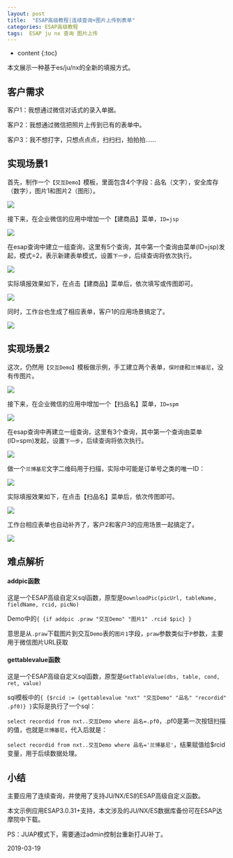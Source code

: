 ```yaml
---
layout: post
title:  "ESAP高级教程|连续查询+图片上传到表单"
categories: ESAP高级教程
tags:  ESAP ju nx 查询 图片上传
---
```


* content
{:toc}

本文展示一种基于es/ju/nx的全新的填报方式。

## 客户需求
客户1：我想通过微信对话式的录入单据。

客户2：我想通过微信把照片上传到已有的表单中。

客户3：我不想打字，只想点点点，扫扫扫，拍拍拍……

## 实现场景1
首先，制作一个`【交互Demo】`模板，里面包含4个字段：品名（文字），安全库存（数字），图片1和图片2（图形）。

![](/img/esap3a-1.png)

接下来，在企业微信的应用中增加一个【建商品】菜单，`ID=jsp`

![](/img/esap3a-2.png)

在esap查询中建立一组查询，这里有5个查询，其中第一个查询由菜单(ID=jsp)发起，模式=2，表示新建表单模式，设置`下一步`，后续查询将依次执行。

![](/img/esap3a-3.png)

实际填报效果如下，在点击【建商品】菜单后，依次填写或传图即可。

![](/img/esap3a-4.png)

同时，工作台也生成了相应表单，客户1的应用场景搞定了。

![](/img/esap3a-5.png)

## 实现场景2
这次，仍然用`【交互Demo】`模板做示例，手工建立两个表单，`保时捷`和`兰博基尼`，没有传图片。

![](/img/esap3a-6.png)

接下来，在企业微信的应用中增加一个【扫品名】菜单，`ID=spm`

![](/img/esap3a-7.png)

在esap查询中再建立一组查询，这里有3个查询，其中第一个查询由菜单(ID=spm)发起，设置`下一步`，后续查询将依次执行。

![](/img/esap3a-8.png)

做一个`兰博基尼`文字二维码用于扫描，实际中可能是订单号之类的唯一ID：

![](/img/esap3a-9.png)

实际填报效果如下，在点击【扫品名】菜单后，依次传图即可。

![](/img/esap3a-10.jpg)

工作台相应表单也自动补齐了，客户2和客户3的应用场景一起搞定了。

![](/img/esap3a-11.png)

## 难点解析

#### addpic函数
这是一个ESAP高级自定义sql函数，原型是`DownloadPic(picUrl, tableName, fieldName, rcid, picNo)`

Demo中的`{ {if addpic .praw "交互Demo" "图片1" .rcid $pic} }`

意思是从`.praw`下载图片到交互`Demo`表的`图片1`字段，`praw`参数类似于`P`参数，主要用于微信图片URL获取

#### gettablevalue函数
这是一个ESAP高级自定义sql函数，原型是`GetTableValue(dbs, table, cond, ret, value)`

sql模板中的`{ {$rcid := (gettablevalue "nxt" "交互Demo" "品名" "recordid" .pf0)} }`实际是执行了一个sql：

`select recordid from nxt..交互Demo where 品名=.pf0`，.pf0是第一次按钮扫描的值，也就是`兰博基尼`，代入后就是：

`select recordid from nxt..交互Demo where 品名='兰博基尼'`，结果赋值给$rcid变量，用于后续数据处理。

## 小结
主要应用了连续查询，并使用了支持JU/NX/ES的ESAP高级自定义函数。

本文示例应用ESAP3.0.31+支持，本文涉及的JU/NX/ES数据库备份可在ESAP达摩院中下载。

PS：JUAP模式下，需要通过admin控制台重新打JU补丁。

2019-03-19
